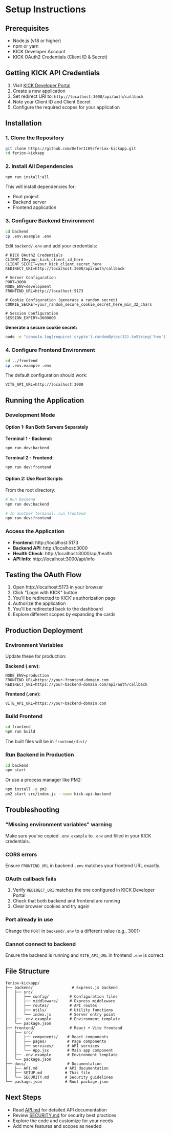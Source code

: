 # Setup Instructions

## Prerequisites

- Node.js (v18 or higher)
- npm or yarn
- KICK Developer Account
- KICK OAuth2 Credentials (Client ID & Secret)

## Getting KICK API Credentials

1. Visit [KICK Developer Portal](https://kick.com/developer)
2. Create a new application
3. Set redirect URI to: `http://localhost:3000/api/auth/callback`
4. Note your Client ID and Client Secret
5. Configure the required scopes for your application

## Installation

### 1. Clone the Repository

```bash
git clone https://github.com/Defer1189/feriox-kickapp.git
cd feriox-kickapp
```

### 2. Install All Dependencies

```bash
npm run install:all
```

This will install dependencies for:
- Root project
- Backend server
- Frontend application

### 3. Configure Backend Environment

```bash
cd backend
cp .env.example .env
```

Edit `backend/.env` and add your credentials:

```env
# KICK OAuth2 Credentials
CLIENT_ID=your_kick_client_id_here
CLIENT_SECRET=your_kick_client_secret_here
REDIRECT_URI=http://localhost:3000/api/auth/callback

# Server Configuration
PORT=3000
NODE_ENV=development
FRONTEND_URL=http://localhost:5173

# Cookie Configuration (generate a random secret)
COOKIE_SECRET=your_random_secure_cookie_secret_here_min_32_chars

# Session Configuration
SESSION_EXPIRY=3600000
```

**Generate a secure cookie secret:**
```bash
node -e "console.log(require('crypto').randomBytes(32).toString('hex'))"
```

### 4. Configure Frontend Environment

```bash
cd ../frontend
cp .env.example .env
```

The default configuration should work:
```env
VITE_API_URL=http://localhost:3000
```

## Running the Application

### Development Mode

#### Option 1: Run Both Servers Separately

**Terminal 1 - Backend:**
```bash
npm run dev:backend
```

**Terminal 2 - Frontend:**
```bash
npm run dev:frontend
```

#### Option 2: Use Root Scripts

From the root directory:

```bash
# Run backend
npm run dev:backend

# In another terminal, run frontend
npm run dev:frontend
```

### Access the Application

- **Frontend**: http://localhost:5173
- **Backend API**: http://localhost:3000
- **Health Check**: http://localhost:3000/api/health
- **API Info**: http://localhost:3000/api/info

## Testing the OAuth Flow

1. Open http://localhost:5173 in your browser
2. Click "Login with KICK" button
3. You'll be redirected to KICK's authorization page
4. Authorize the application
5. You'll be redirected back to the dashboard
6. Explore different scopes by expanding the cards

## Production Deployment

### Environment Variables

Update these for production:

**Backend (.env):**
```env
NODE_ENV=production
FRONTEND_URL=https://your-frontend-domain.com
REDIRECT_URI=https://your-backend-domain.com/api/auth/callback
```

**Frontend (.env):**
```env
VITE_API_URL=https://your-backend-domain.com
```

### Build Frontend

```bash
cd frontend
npm run build
```

The built files will be in `frontend/dist/`

### Run Backend in Production

```bash
cd backend
npm start
```

Or use a process manager like PM2:

```bash
npm install -g pm2
pm2 start src/index.js --name kick-api-backend
```

## Troubleshooting

### "Missing environment variables" warning

Make sure you've copied `.env.example` to `.env` and filled in your KICK credentials.

### CORS errors

Ensure `FRONTEND_URL` in backend `.env` matches your frontend URL exactly.

### OAuth callback fails

1. Verify `REDIRECT_URI` matches the one configured in KICK Developer Portal
2. Check that both backend and frontend are running
3. Clear browser cookies and try again

### Port already in use

Change the `PORT` in `backend/.env` to a different value (e.g., 3001)

### Cannot connect to backend

Ensure the backend is running and `VITE_API_URL` in frontend `.env` is correct.

## File Structure

```
feriox-kickapp/
├── backend/                 # Express.js backend
│   ├── src/
│   │   ├── config/         # Configuration files
│   │   ├── middleware/     # Express middleware
│   │   ├── routes/         # API routes
│   │   ├── utils/          # Utility functions
│   │   └── index.js        # Server entry point
│   ├── .env.example        # Environment template
│   └── package.json
├── frontend/               # React + Vite frontend
│   ├── src/
│   │   ├── components/    # React components
│   │   ├── pages/         # Page components
│   │   ├── services/      # API services
│   │   └── App.jsx        # Main app component
│   ├── .env.example       # Environment template
│   └── package.json
├── docs/                  # Documentation
│   ├── API.md            # API documentation
│   ├── SETUP.md          # This file
│   └── SECURITY.md       # Security guidelines
└── package.json          # Root package.json
```

## Next Steps

- Read [API.md](./API.md) for detailed API documentation
- Review [SECURITY.md](./SECURITY.md) for security best practices
- Explore the code and customize for your needs
- Add more features and scopes as needed
